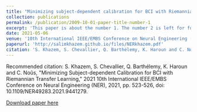 ```yaml
---
title: "Minimizing subject-dependent calibration for BCI with Riemannian transfer learning"
collection: publications
permalink: /publication/2009-10-01-paper-title-number-1
excerpt: 'This paper is about the number 1. The number 2 is left for future work.'
date: 2021-05-06
venue: '10th International IEEE/EMBS Conference on Neural Engineering (NER)'
paperurl: 'http://salimkhazem.github.io/files/NERkhazem.pdf'
citation: 'S. Khazem, S. Chevallier, Q. Barthélemy, K. Haroun and C. Noûs, "Minimizing Subject-dependent Calibration for BCI with Riemannian Transfer Learning," 2021 10th International IEEE/EMBS Conference on Neural Engineering (NER), 2021, pp. 523-526, doi: 10.1109/NER49283.2021.9441279'
---
```

Recommended citation: S. Khazem, S. Chevallier, Q. Barthélemy, K. Haroun and C. Noûs, "Minimizing Subject-dependent Calibration for BCI with Riemannian Transfer Learning," 2021 10th International IEEE/EMBS Conference on Neural Engineering (NER), 2021, pp. 523-526, doi: 10.1109/NER49283.2021.9441279.

[Download paper here](http://salimkhazem.github.io/files/NERkhazem.pdf)
